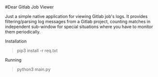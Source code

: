 #Dear Gitlab Job Viewer

Just a simple native application for viewing Gitlab job's logs.
It provides filtering/parsing log messages from a Gitlab project, counting matches in independent sub-window for special situations where you have to monitor them periodically.

Installation
>pip3 install -r req.txt
 
Running
>python3 main.py


